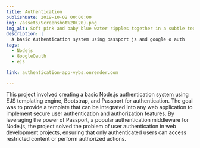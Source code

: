 ```yaml
---
title: Authentication 
publishDate: 2019-10-02 00:00:00
img: /assets/Screenshot%20(20).png
img_alt: Soft pink and baby blue water ripples together in a subtle texture.
description: |
  A basic Authentication system using passport js and google o auth
tags:
  - Nodejs
  - GoogleOauth
  - ejs

link: authentication-app-vybs.onrender.com

---
```

This project involved creating a basic Node.js authentication system using EJS templating engine, Bootstrap, and Passport for authentication. The goal was to provide a template that can be integrated into any web application to implement secure user authentication and authorization features. By leveraging the power of Passport, a popular authentication middleware for Node.js, the project solved the problem of user authentication in web development projects, ensuring that only authenticated users can access restricted content or perform authorized actions.